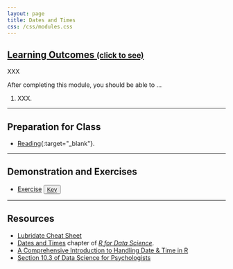 ```yaml
---
layout: page
title: Dates and Times
css: /css/modules.css
---
```


<div class="panel-group-ILOs">
  <div class="panel panel-default">
    <div class="panel-heading">
      <h2 class="panel-title">
        <a data-toggle="collapse" href="#ILOs">Learning Outcomes <small>(click to see)</small></a>
      </h2>
    </div>
    <div id="ILOs" class="panel-collapse collapse">
      <div class="panel-body">
XXX
<p>After completing this module, you should be able to ...</p>

<ol>
  <li>XXX.</li>
</ol>
      </div>
    </div>
  </div>
</div>

----

## Preparation for Class

* [Reading](http://derekogle.com/BookWrangling/dates-and-times.html){:target="_blank"}.

----

## Demonstration and Exercises

<ul>
  <li><a href="CE_1.html">Exercise</a> <button type="button" class="btn btn-light btn-sm btn-space"><a href="CE_1.R">Key</a></button></li>
</ul>

----

## Resources

* [Lubridate Cheat Sheet](https://rawgit.com/rstudio/cheatsheets/master/lubridate.pdf)
* [Dates and Times](https://r4ds.had.co.nz/dates-and-times.html) chapter of [*R for Data Science*](https://r4ds.had.co.nz/index.html).
* [A Comprehensive Introduction to Handling Date & Time in R](https://blog.rsquaredacademy.com/handling-date-and-time-in-r/)
* [Section 10.3 of Data Science for Psychologists](https://bookdown.org/hneth/ds4psy/10-3-time-lubridate.html#time:time-spans)
